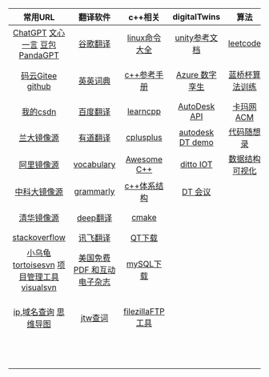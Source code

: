 |                           常用URL                            |                           翻译软件                           |                           c++相关                            |                         digitalTwins                         |                             算法                             |                             web                              |                     work                     |
| :----------------------------------------------------------: | :----------------------------------------------------------: | :----------------------------------------------------------: | :----------------------------------------------------------: | :----------------------------------------------------------: | :----------------------------------------------------------: | :------------------------------------------: |
| [ChatGPT](https://chat.openai.com/)   [文心一言](https://yiyan.baidu.com/)    [豆包](https://www.doubao.com/)     [PandaGPT](https://panda-gpt.github.io/) |          [谷歌翻译](https://translate.google.com/)           |         [linux命令大全](https://www.linuxcool.com/)          | [unity参考文档](https://docs.unity.cn/cn/current/Manual/index.html) |               [leetcode](https://leetcode.cn/)               | [npm官网](https://www.npmjs.com/)  [node官网](https://nodejs.org/zh-cn) |     [web面试](/study/web/web_interview/)     |
| [码云Gitee](https://gitee.com/)      [github](https://github.com/) |     [英英词典](https://www.dictionary.com/browse/name#)      | [c++参考手册](https://zh.cppreference.com/w/%E9%A6%96%E9%A1%B5) | [Azure 数字孪生](https://learn.microsoft.com/zh-cn/azure/digital-twins/overview) | [蓝桥杯算法训练](https://www.dotcpp.com/oj/status.php?user=zjxweb) | [TypeScript](https://www.tslang.cn/docs/handbook/typescript-in-5-minutes.html)  [ES6](https://es6.ruanyifeng.com/) | [小林coding后端](https://xiaolincoding.com/) |
|    [我的csdn](https://mp.csdn.net/mp_blog/manage/article)    |       [百度翻译](https://fanyi.baidu.com/#en/zh/steer)       |            [learncpp](https://www.learncpp.com/)             | [AutoDesk API](https://aps.autodesk.com/en/docs/model-derivative/v2/developers_guide/basics/) |      [卡玛网 ACM](https://kamacoder.com/loginpage.php)       | [vue2](https://v2.cn.vuejs.org/) --> [vue3](https://cn.vuejs.org/guide/introduction.html) |      [牛客](https://www.nowcoder.com/)       |
|           [兰大镜像源](http://mirror.lzu.edu.cn/)            |     [有道翻译](https://fanyi.youdao.com/indexLLM.html#/)     |             [cplusplus](https://cplusplus.com/)              | [autodesk DT demo](https://forge-digital-twin.autodesk.io/)  |          [代码随想录](https://programmercarl.com/)           |       [vue脚手架CLI](https://cli.vuejs.org/zh/guide/)        |                                              |
|      [阿里镜像源](https://developer.aliyun.com/mirror/)      |          [vocabulary](https://www.vocabulary.com/)           |           [Awesome C++](https://cpp.libhunt.com/)            |     [ditto  IOT](https://github.com/eclipse-ditto/ditto)     |          [数据结构可视化](https://visualgo.net/zh)           | [Element-ui](https://element.eleme.cn/#/zh-CN)  [layui](https://layui.dev/) |                                              |
|         [中科大镜像源](https://mirrors.ustc.edu.cn/)         |           [grammarly](https://www.grammarly.com/)            | [c++体系结构](https://stibel.icu/md/guide/c++-overview.html) |             [DT 会议](https://digitaltwin1.org/)             |                                                              | [Angular](https://angular.io/)  [reat](https://react.docschina.org/) |                                              |
| [清华镜像源](https://mirrors4.tuna.tsinghua.edu.cn/help/anaconda/) |         [deep翻译](https://www.deepl.com/translator)         |                 [cmake](https://cmake.org/)                  |                                                              |                                                              | [less](https://lesscss.org/)   [sass](https://www.sass.hk/guide/)  [动画 CSS](https://animate.style/) |                                              |
|         [stackoverflow](https://stackoverflow.com/)          |            [讯飞翻译](https://fanyi.iflyrec.com/)            |              [QT下载](https://download.qt.io/)               |                                                              |                                                              | [Three.js](https://threejs.org/)   [WEBGL](https://webglfundamentals.org/webgl/lessons/zh_cn/) |                                              |
| [小乌龟tortoisesvn](https://www.tortoisesvn.net/downloads.zh.html)     [项目管理工具visualsvn](https://www.visualsvn.com/server/download/) | [美国免费 PDF 和互动电子杂志](https://magazinelib.com/usa2/page/2/) | [mySQL下载](https://downloads.mysql.com/archives/community/) |                                                              |                                                              | [flutter](https://flutter.dev/)   [uni-app](https://zh.uniapp.dcloud.io/) |                                              |
| [ip,域名查询](https://sites.ipaddress.com/raw.githubusercontent.com/)     [思维导图](https://www.processon.com/login) |           [jtw查词](http://www.just-the-word.com/)           | [filezillaFTP工具](https://filezilla-project.org/download.php?type=client) |                                                              |                                                              | [NutUI-移动端](https://nutui.jd.com/#/)   [AntDesignMobile](https://mobile.ant.design/zh/guide/quick-start/)   [vant移动端](https://vant-contrib.gitee.io/vant/#/zh-CN/)  [uviewui](https://www.uviewui.com/) |                                              |
|                                                              |                                                              |                                                              |                                                              |                                                              | [日期momentjs](http://momentjs.cn/)  [CDN外链库](https://cdnjs.com/) |                                              |

